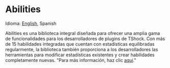 # Abilities

Idioma: [English](https://github.com/Soof4/Abilities/blob/main/README.md), Spanish

Abilities es una biblioteca integral diseñada para ofrecer una amplia gama de funcionalidades para los desarrolladores de plugins de TShock. Con más de 15 habilidades integradas que cuentan con estadísticas equilibradas regularmente, la biblioteca también proporciona a los desarrolladores las herramientas para modificar estadísticas existentes y crear habilidades completamente nuevas. "Para más información, haz clic [aquí](https://soof4.github.io/Abilities/#/)."
